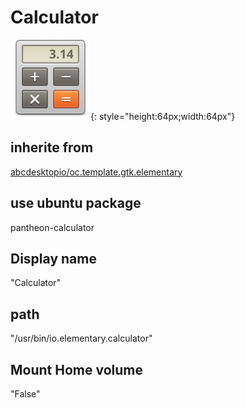 # Calculator
![pantheon-calculator-icons.svg](/applications/icons/pantheon-calculator-icons.svg){: style="height:64px;width:64px"}
## inherite from
[abcdesktopio/oc.template.gtk.elementary](abcdesktopio/oc.template.gtk.elementary.md)
## use ubuntu package
pantheon-calculator
## Display name
"Calculator"
## path
"/usr/bin/io.elementary.calculator"
## Mount Home volume
"False"
